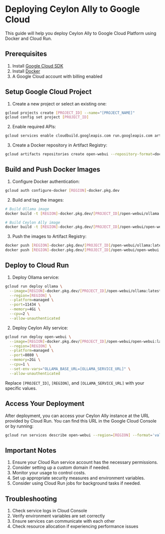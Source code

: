 # Deploying Ceylon Ally to Google Cloud

This guide will help you deploy Ceylon Ally to Google Cloud Platform using Docker and Cloud Run.

## Prerequisites

1. Install [Google Cloud SDK](https://cloud.google.com/sdk/docs/install)
2. Install [Docker](https://docs.docker.com/get-docker/)
3. A Google Cloud account with billing enabled

## Setup Google Cloud Project

1. Create a new project or select an existing one:
```bash
gcloud projects create [PROJECT_ID] --name="[PROJECT_NAME]"
gcloud config set project [PROJECT_ID]
```

2. Enable required APIs:
```bash
gcloud services enable cloudbuild.googleapis.com run.googleapis.com artifactregistry.googleapis.com
```

3. Create a Docker repository in Artifact Registry:
```bash
gcloud artifacts repositories create open-webui --repository-format=docker --location=[REGION] --description="Ceylon Ally Docker repository"
```

## Build and Push Docker Images

1. Configure Docker authentication:
```bash
gcloud auth configure-docker [REGION]-docker.pkg.dev
```

2. Build and tag the images:
```bash
# Build Ollama image
docker build -t [REGION]-docker.pkg.dev/[PROJECT_ID]/open-webui/ollama:latest .

# Build Ceylon Ally image
docker build -t [REGION]-docker.pkg.dev/[PROJECT_ID]/open-webui/open-webui:latest .
```

3. Push the images to Artifact Registry:
```bash
docker push [REGION]-docker.pkg.dev/[PROJECT_ID]/open-webui/ollama:latest
docker push [REGION]-docker.pkg.dev/[PROJECT_ID]/open-webui/open-webui:latest
```

## Deploy to Cloud Run

1. Deploy Ollama service:
```bash
gcloud run deploy ollama \
  --image=[REGION]-docker.pkg.dev/[PROJECT_ID]/open-webui/ollama:latest \
  --region=[REGION] \
  --platform=managed \
  --port=11434 \
  --memory=4Gi \
  --cpu=2 \
  --allow-unauthenticated
```

2. Deploy Ceylon Ally service:
```bash
gcloud run deploy open-webui \
  --image=[REGION]-docker.pkg.dev/[PROJECT_ID]/open-webui/open-webui:latest \
  --region=[REGION] \
  --platform=managed \
  --port=8080 \
  --memory=2Gi \
  --cpu=1 \
  --set-env-vars="OLLAMA_BASE_URL=[OLLAMA_SERVICE_URL]" \
  --allow-unauthenticated
```

Replace `[PROJECT_ID]`, `[REGION]`, and `[OLLAMA_SERVICE_URL]` with your specific values.

## Access Your Deployment

After deployment, you can access your Ceylon Ally instance at the URL provided by Cloud Run. You can find this URL in the Google Cloud Console or by running:

```bash
gcloud run services describe open-webui --region=[REGION] --format='value(status.url)'
```

## Important Notes

1. Ensure your Cloud Run service account has the necessary permissions.
2. Consider setting up a custom domain if needed.
3. Monitor your usage to control costs.
4. Set up appropriate security measures and environment variables.
5. Consider using Cloud Run jobs for background tasks if needed.

## Troubleshooting

1. Check service logs in Cloud Console
2. Verify environment variables are set correctly
3. Ensure services can communicate with each other
4. Check resource allocation if experiencing performance issues